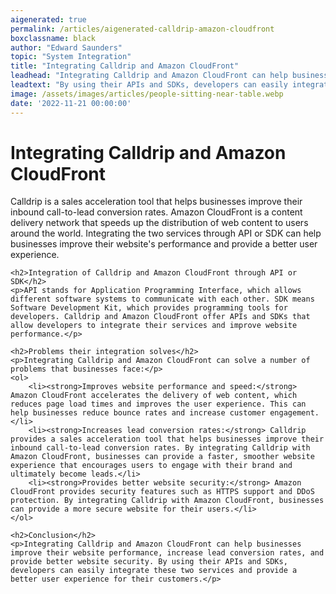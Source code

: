 ```yaml
---
aigenerated: true
permalink: /articles/aigenerated-calldrip-amazon-cloudfront
boxclassname: black
author: "Edward Saunders"
topic: "System Integration"
title: "Integrating Calldrip and Amazon CloudFront"
leadhead: "Integrating Calldrip and Amazon CloudFront can help businesses improve their website performance, increase lead conversion rates, and provide better website security"
leadtext: "By using their APIs and SDKs, developers can easily integrate these two services and provide a better user experience for their customers."
image: /assets/images/articles/people-sitting-near-table.webp
date: '2022-11-21 00:00:00'
---
```

<div class="arttext">	<h1>Integrating Calldrip and Amazon CloudFront</h1>
	<p>Calldrip is a sales acceleration tool that helps businesses improve their inbound call-to-lead conversion rates. Amazon CloudFront is a content delivery network that speeds up the distribution of web content to users around the world. Integrating the two services through API or SDK can help businesses improve their website's performance and provide a better user experience.</p>

	<h2>Integration of Calldrip and Amazon CloudFront through API or SDK</h2>
	<p>API stands for Application Programming Interface, which allows different software systems to communicate with each other. SDK means Software Development Kit, which provides programming tools for developers. Calldrip and Amazon CloudFront offer APIs and SDKs that allow developers to integrate their services and improve website performance.</p>

	<h2>Problems their integration solves</h2>
	<p>Integrating Calldrip and Amazon CloudFront can solve a number of problems that businesses face:</p>
	<ol>
		<li><strong>Improves website performance and speed:</strong> Amazon CloudFront accelerates the delivery of web content, which reduces page load times and improves the user experience. This can help businesses reduce bounce rates and increase customer engagement.</li>
		<li><strong>Increases lead conversion rates:</strong> Calldrip provides a sales acceleration tool that helps businesses improve their inbound call-to-lead conversion rates. By integrating Calldrip with Amazon CloudFront, businesses can provide a faster, smoother website experience that encourages users to engage with their brand and ultimately become leads.</li>
		<li><strong>Provides better website security:</strong> Amazon CloudFront provides security features such as HTTPS support and DDoS protection. By integrating Calldrip with Amazon CloudFront, businesses can provide a more secure website for their users.</li>
	</ol>

	<h2>Conclusion</h2>
	<p>Integrating Calldrip and Amazon CloudFront can help businesses improve their website performance, increase lead conversion rates, and provide better website security. By using their APIs and SDKs, developers can easily integrate these two services and provide a better user experience for their customers.</p>
</div>